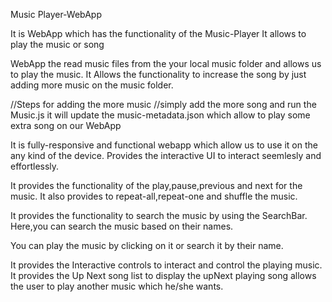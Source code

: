 Music Player-WebApp

It is WebApp which has the functionality of the Music-Player
It allows to play the music or song

WebApp the read music files from the your local music folder and allows us to play the music.
It Allows the functionality to increase the song by just adding more music on the music folder.

//Steps for adding the more music
//simply add the more song and run the Music.js it will update the music-metadata.json which allow to play some extra song on our WebApp

It is fully-responsive and functional webapp which allow us to use it on the any kind of the device.
Provides the interactive UI to interact seemlesly and effortlessly.

It provides the functionality of the play,pause,previous and next for the music.
It also provides to repeat-all,repeat-one and shuffle the music.

It provides the functionality to search the music by using the SearchBar.
Here,you can search the music based on their names.

You can play the music by clicking on it or search it by their name.

It provides the Interactive controls to interact and control the playing music.
It provides the Up Next song list to display the upNext playing song allows the user to play another music which he/she wants.
